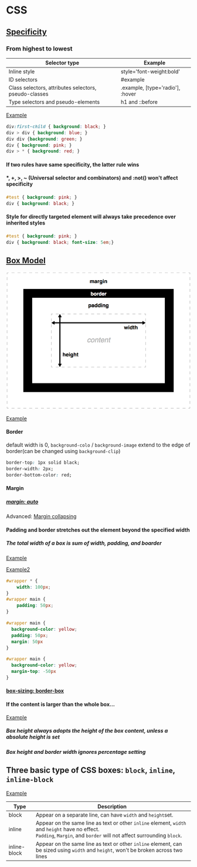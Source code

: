 # CSS

## [Specificity](https://developer.mozilla.org/en-US/docs/Web/CSS/Specificity)

### From highest to lowest

| Selector type                                         | Example                          |
| ----------------------------------------------------- | -------------------------------- |
| Inline style                                          | style='font-weight:bold'         |
| ID selectors                                          | #example                         |
| Class selectors, attributes selectors, pseudo-classes | .example, [type='radio'], :hover |
| Type selectors and pseudo-elements                    | h1 and ::before                  |

[Example](https://codepen.io/cshold/pen/rjyOXL)

```css
div:first-child { background: black; }
div > div { background: blue; }
div div {background: green; }
div { background: pink; }
div > * { background: red; }
```

#### If two rules have same specificity, the latter rule wins

#### *, +, >, ~ (Universal selector and combinators) and :not() won't affect specificity

```CSS
#test { background: pink; }
div { background: black; }
```

#### Style for directly targeted element will always take precedence over inherited styles
```CSS
#test { background: pink; }
div { background: black; font-size: 5em;}
```

## [Box Model](https://developer.mozilla.org/en-US/docs/Learn/CSS/Introduction_to_CSS/Box_model)

![Box Model](./asset/box-model-standard-small.png)

[Example](https://codepen.io/guyroutledge/pen/hgpez)

#### Border

default width is 0, `background-colo`  /  `background-image` extend to the edge of border(can be changed using `background-clip`)

```CSS
border-top: 1px solid black;
border-width: 2px;
border-bottom-color: red;
```

#### Margin

##### [margin: auto](http://learnlayout.com/margin-auto.html)

Advanced: [Margin collapsing](https://developer.mozilla.org/en-US/docs/Web/CSS/CSS_Box_Model/Mastering_margin_collapsing)

#### Padding and border stretches out the element beyond the specified width

##### The total width of a box is sum of width, padding, and boarder

[Example](http://learnlayout.com/box-model.html)

[Example2](https://developer.mozilla.org/en-US/docs/Learn/CSS/Introduction_to_CSS/Box_model#Active_learning_playing_with_boxes)

```css
#wrapper * {
    width: 100px;
}
#wrapper main {
    padding: 50px;
}
```

```CSS
#wrapper main {
  background-color: yellow;
  padding: 50px;
  margin: 50px
}
```

```css
#wrapper main {
  background-color: yellow;
  margin-top: -50px
}
```
#### [box-sizing: border-box](http://learnlayout.com/box-sizing.html)

#### If the content is larger than the whole box...

[Example](https://developer.mozilla.org/en-US/docs/Learn/CSS/Introduction_to_CSS/Box_model#Advanced_box_manipulation)

##### Box height always adopts the height of the box content, unless a absolute height is set

##### Box height and border width ignores percentage setting

## Three basic type of CSS boxes: `block`, `inline`, `inline-block`

[Example](https://developer.mozilla.org/en-US/docs/Learn/CSS/Introduction_to_CSS/Box_model#Types_of_CSS_boxes)

| Type         | Description                                                  |
| ------------ | ------------------------------------------------------------ |
| block        | Appear on a separate line, can have `width` and `height`set. |
| inline       | Appear on the same line as text or other `inline` element, `width` and `height` have no effect. <br />`Padding`, `Margin`, and `border` will not affect surrounding `block`. |
| inline-block | Appear on the same line as text or other `inline` element, can be sized using `width` and `height`, won't be broken across two lines |

